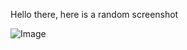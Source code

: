 Hello there, here is a random screenshot

![Image](https://amohamad1.github.io/cse15l-lab-reports/Screenshot.png)
